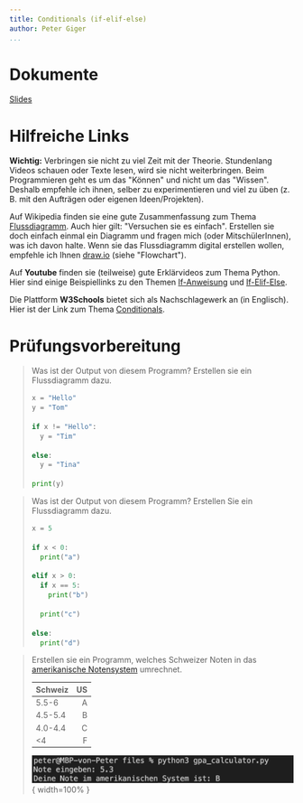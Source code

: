 ```yaml
---
title: Conditionals (if-elif-else)
author: Peter Giger
...
```


# Dokumente

[Slides](slides.html)


# Hilfreiche Links

**Wichtig:** Verbringen sie nicht zu viel Zeit mit der Theorie. Stundenlang Videos schauen oder Texte lesen, wird sie nicht weiterbringen. Beim Programmieren geht es um das "Können" und nicht um das "Wissen". Deshalb empfehle ich ihnen, selber zu experimentieren und viel zu üben (z. B. mit den Aufträgen oder eigenen Ideen/Projekten).

Auf Wikipedia finden sie eine gute Zusammenfassung zum Thema [Flussdiagramm](https://de.wikipedia.org/wiki/Programmablaufplan). Auch hier gilt: "Versuchen sie es einfach". Erstellen sie doch einfach einmal ein Diagramm und fragen mich (oder MitschülerInnen), was ich davon halte. Wenn sie das Flussdiagramm digital erstellen wollen, empfehle ich Ihnen [draw.io](https://app.diagrams.net) (siehe "Flowchart").

Auf **Youtube** finden sie (teilweise) gute Erklärvideos zum Thema Python. Hier sind einige Beispiellinks zu den Themen [If-Anweisung](https://www.youtube.com/watch?v=b6KzYbM-Hvg) und [If-Elif-Else](https://www.youtube.com/watch?v=f3YdEdYSNdk).

Die Plattform **W3Schools** bietet sich als Nachschlagewerk an (in Englisch). Hier ist der Link zum Thema [Conditionals](https://www.w3schools.com/python/python_conditions.asp).


# Prüfungsvorbereitung

> Was ist der Output von diesem Programm? Erstellen sie ein Flussdiagramm dazu.
> ```python
> x = "Hello"
> y = "Tom"
> 
> if x != "Hello":
>   y = "Tim"
> 
> else:
>   y = "Tina"
> 
> print(y)
> ```

> Was ist der Output von diesem Programm? Erstellen Sie ein Flussdiagramm dazu.
> ```python
> x = 5
> 
> if x < 0:
>   print("a")
> 
> elif x > 0:
>   if x == 5:
>     print("b")
> 
>   print("c")
> 
> else:
>   print("d")
> ```

> Erstellen sie ein Programm, welches Schweizer Noten in das [amerikanische Notensystem](https://gpacalculator.net/grade-conversion/switzerland/) umrechnet.
>
> |Schweiz|US|
> |:-------|--:|
> |5.5-6   | A |
> |4.5-5.4 | B |
> |4.0-4.4 | C |
> |<4      | F |
> 
> ![](images/gpa_calculator.png){ width=100% }